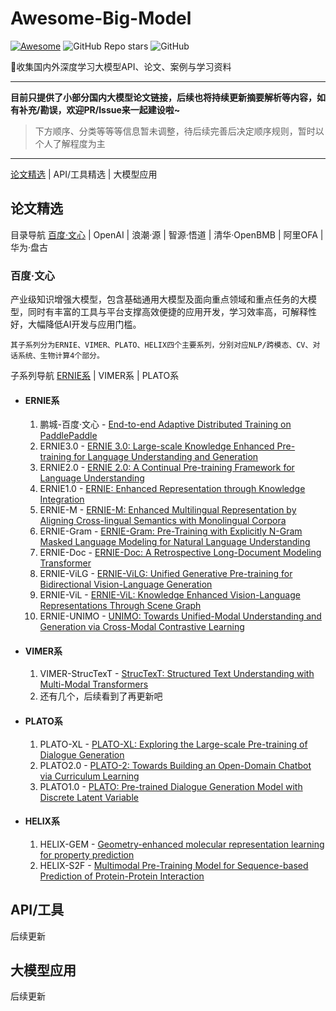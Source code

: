 # Awesome-Big-Model

[![Awesome](https://cdn.rawgit.com/sindresorhus/awesome/d7305f38d29fed78fa85652e3a63e154dd8e8829/media/badge.svg)](https://github.com/Awesome-DeepLearning/Big-Model-Collection)
![GitHub Repo stars](https://img.shields.io/github/stars/Awesome-DeepLearning/Awesome-Big-Model)
![GitHub](https://img.shields.io/github/license/Awesome-DeepLearning/Awesome-Big-Model)

📖收集国内外深度学习大模型API、论文、案例与学习资料

---

**目前只提供了小部分国内大模型论文链接，后续也将持续更新摘要解析等内容，如有补充/勘误，欢迎PR/Issue来一起建设啦~**

> 下方顺序、分类等等等信息暂未调整，待后续完善后决定顺序规则，暂时以个人了解程度为主
---

[论文精选](https://github.com/GT-ZhangAcer/Awesome-Big-Model/README.md#论文精选) | API/工具精选 | 大模型应用

## 论文精选
目录导航 [百度·文心](https://github.com/GT-ZhangAcer/Awesome-Big-Model/README.md##百度文心) | OpenAI | 浪潮·源 | 智源·悟道 | 清华·OpenBMB | 阿里OFA | 华为·盘古
### 百度·文心
产业级知识增强大模型，包含基础通用大模型及面向重点领域和重点任务的大模型，同时有丰富的工具与平台支撑高效便捷的应用开发，学习效率高，可解释性好，大幅降低AI开发与应用门槛。

```其子系列分为ERNIE、VIMER、PLATO、HELIX四个主要系列，分别对应NLP/跨模态、CV、对话系统、生物计算4个部分。```

子系列导航 [ERNIE系](https://github.com/GT-ZhangAcer/Awesome-Big-Model/README.md#ERNIE系) | VIMER系 | PLATO系

* #### ERNIE系
  1. 鹏城-百度·文心 - [End-to-end Adaptive Distributed Training on PaddlePaddle](https://arxiv.org/abs/2112.02752)
  2. ERNIE3.0 - [ERNIE 3.0: Large-scale Knowledge Enhanced Pre-training for Language Understanding and Generation](https://arxiv.org/abs/2107.02137)
  3. ERNIE2.0 - [ERNIE 2.0: A Continual Pre-training Framework for Language Understanding](https://arxiv.org/abs/1907.12412v1)
  4. ERNIE1.0 - [ERNIE: Enhanced Representation through Knowledge Integration](https://arxiv.org/abs/1904.09223)
  5. ERNIE-M - [ERNIE-M: Enhanced Multilingual Representation by Aligning Cross-lingual Semantics with Monolingual Corpora](https://arxiv.org/abs/2012.15674)
  6. ERNIE-Gram - [ERNIE-Gram: Pre-Training with Explicitly N-Gram Masked Language Modeling for Natural Language Understanding](https://aclanthology.org/2021.naacl-main.136)
  7. ERNIE-Doc - [ERNIE-Doc: A Retrospective Long-Document Modeling Transformer](https://arxiv.org/abs/2012.15688)
  8. ERNIE-ViLG - [ERNIE-ViLG: Unified Generative Pre-training for Bidirectional Vision-Language Generation](https://arxiv.org/abs/2112.15283.pdf)
  9. ERNIE-ViL - [ERNIE-ViL: Knowledge Enhanced Vision-Language Representations Through Scene Graph](https://arxiv.org/abs/2006.16934)
  10. ERNIE-UNIMO - [UNIMO: Towards Unified-Modal Understanding and Generation via Cross-Modal Contrastive Learning](https://arxiv.org/pdf/2012.15409.pdf)
* #### VIMER系
  1. VIMER-StrucTexT - [StrucTexT: Structured Text Understanding with Multi-Modal Transformers](https://arxiv.org/abs/2108.02923)
  2. 还有几个，后续看到了再更新吧
* #### PLATO系
  1. PLATO-XL - [PLATO-XL: Exploring the Large-scale Pre-training of Dialogue Generation](https://arxiv.org/abs/2109.09519)
  2. PLATO2.0 - [PLATO-2: Towards Building an Open-Domain Chatbot via Curriculum Learning](https://arxiv.org/abs/2006.16779)
  3. PLATO1.0 - [PLATO: Pre-trained Dialogue Generation Model with Discrete Latent Variable](https://arxiv.org/abs/1910.07931)
* #### HELIX系
  1. HELIX-GEM - [Geometry-enhanced molecular representation learning for property prediction](https://www.nature.com/articles/s42256-021-00438-4)
  2. HELIX-S2F - [Multimodal Pre-Training Model for Sequence-based Prediction of Protein-Protein Interaction](https://proceedings.mlr.press/v165/xue22a.html)

## API/工具
后续更新
## 大模型应用
后续更新
